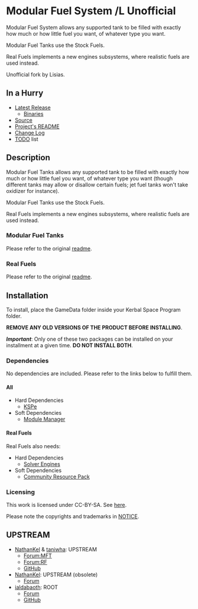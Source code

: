 # Modular Fuel System /L Unofficial

Modular Fuel System allows any supported tank to be filled with exactly how much or how little fuel you want, of whatever type you want.

Modular Fuel Tanks use the Stock Fuels.

Real Fuels implements a new engines subsystems, where realistic fuels are used instead.

Unofficial fork by Lisias.


## In a Hurry

* [Latest Release](https://github.com/net-lisias-kspu/ModularFuelSystem/releases)
	+ [Binaries](https://github.com/net-lisias-kspu/ModularFuelSystem/tree/Archive)
* [Source](https://github.com/net-lisias-kspu/ModularFuelSystem)
* [Project's README](https://github.com/net-lisias-kspu/ModularFuelSystem/blob/master/README.md)
* [Change Log](./CHANGE_LOG.md)
* [TODO](./TODO.md) list


## Description

Modular Fuel Tanks allows any supported tank to be filled with exactly how much or how little fuel you want, of whatever type you want (though different tanks may allow or disallow certain fuels; jet fuel tanks won't take oxidizer for instance).

Modular Fuel Tanks use the Stock Fuels.

Real Fuels implements a new engines subsystems, where realistic fuels are used instead.

### Modular Fuel Tanks

Please refer to the original [readme](https://github.com/net-lisias-kspu/ModularFuelSystem/blob/master/_attic/GameData/Readme_MFT.txt).

### Real Fuels

Please refer to the original [readme](https://github.com/net-lisias-kspu/ModularFuelSystem/blob/master/_attic/GameData/Readme_RF.txt).


## Installation

To install, place the GameData folder inside your Kerbal Space Program folder.

**REMOVE ANY OLD VERSIONS OF THE PRODUCT BEFORE INSTALLING**.

***Important***: Only one of these two packages can be installed on your installment at a given time. **DO NOT INSTALL BOTH**.

### Dependencies

No dependencies are included. Please refer to the links below to fulfill them.

#### All

* Hard Dependencies
	+ [KSPe](https://github.com/net-lisias-ksp/KSPAPIExtensions)
* Soft Dependencies
	+ [Module Manager](https://github.com/net-lisias-ksp/ModuleManager)

#### Real Fuels

Real Fuels also needs:

* Hard Dependencies
	+ [Solver Engines](https://github.com/net-lisias-kspu/SolverEngines)
* Soft Dependencies
	+ [Community Resource Pack](https://forum.kerbalspaceprogram.com/index.php?/topic/83007-community-resource-pack/)


### Licensing

This work is licensed under CC-BY-SA. See [here](./LICENSE).

Please note the copyrights and trademarks in [NOTICE](./NOTICE).


## UPSTREAM

* [NathanKel](https://forum.kerbalspaceprogram.com/index.php?/profile/75006-nathankell/) & [taniwha](https://forum.kerbalspaceprogram.com/index.php?/profile/57176-taniwha/): UPSTREAM
	+ [Forum:MFT](https://forum.kerbalspaceprogram.com/index.php?/topic/58235-14-modular-fuel-tanks-v5110/)
	+ [Forum:RF](https://forum.kerbalspaceprogram.com/index.php?/topic/58236-13-real-fuels-v1223-july-30/)
	+ [GitHub](https://github.com/NathanKell/ModularFuelSystem)
* [NathanKel](https://forum.kerbalspaceprogram.com/index.php?/profile/75006-nathankell/): UPSTREAM (obsolete)
	+ [Forum](https://forum.kerbalspaceprogram.com/index.php?/topic/48436-modular-fuel-system-continued-v33-obsolete/&tab=comments#comment-690486)
* [ialdabaoth](https://forum.kerbalspaceprogram.com/index.php?/profile/57270-ialdabaoth/): ROOT
	+ [Forum](https://forum.kerbalspaceprogram.com/index.php?/topic/29185-020-modular-fuel-system-13realistic-fuels-reconfigurable-fuel-tanks-and-engines/&tab=comments#comment-385972)  
	+ [GitHub](https://github.com/Ialdabaoth/modularFuelTanks)
